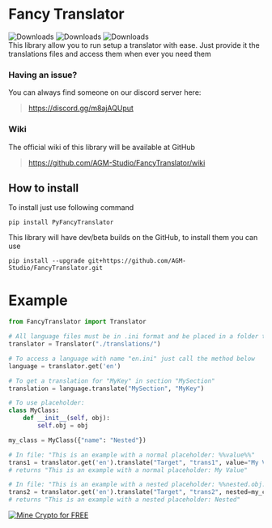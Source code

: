 # Fancy Translator
![Downloads](https://pepy.tech/badge/pyfancytranslator)
![Downloads](https://pepy.tech/badge/pyfancytranslator/week)
![Downloads](https://pepy.tech/badge/pyfancytranslator/month)  
This library allow you to run setup a translator with ease. Just provide it the translations files and access them when ever you need them

### Having an issue?
You can always find someone on our discord server here:
> https://discord.gg/m8ajAQUput

### Wiki
The official wiki of this library will be available at GitHub
> https://github.com/AGM-Studio/FancyTranslator/wiki

## How to install
To install just use following command
```shell
pip install PyFancyTranslator
```
This library will have dev/beta builds on the GitHub, to install them you can use

```shell
pip install --upgrade git+https://github.com/AGM-Studio/FancyTranslator.git
```
# Example

```python
from FancyTranslator import Translator

# All language files must be in .ini format and be placed in a folder to be accessed
translator = Translator("./translations/")

# To access a language with name "en.ini" just call the method below
language = translator.get('en')

# To get a translation for "MyKey" in section "MySection"
translation = language.translate("MySection", "MyKey")

# To use placeholder:
class MyClass:
    def __init__(self, obj):
        self.obj = obj

my_class = MyClass({"name": "Nested"})

# In file: "This is an example with a normal placeholder: %%value%%"
trans1 = translator.get('en').translate("Target", "trans1", value="My Value")
# returns "This is an example with a normal placeholder: My Value"

# In file: "This is an example with a nested placeholder: %%nested.obj.name%%"
trans2 = translator.get('en').translate("Target", "trans2", nested=my_class)
# returns "This is an example with a nested placeholder: Nested"
```

[![Mine Crypto for FREE](https://static.rollercoin.com/static/img/ref/gen2/w970h90.gif)](https://rollercoin.com/?r=jo4ens5n)